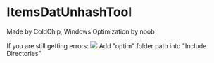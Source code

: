 # ItemsDatUnhashTool
Made by ColdChip, Windows Optimization by noob

If you are still getting errors:
![](http://i55.tinypic.com/2m34c2q.jpg)
Add "optim" folder path into "Include Directories"
